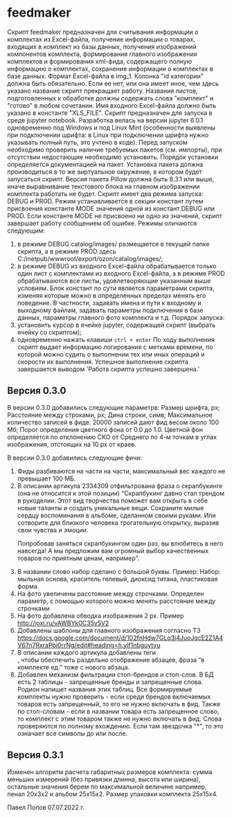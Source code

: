 # feedmaker

Скрипт feedmaker предназначен для считывания информации о комплектах из Excel-файла, получение информации о товарах, входящих в комплект из базы данных, получения изображений компонентов комплекта, формирования главного изображения комплектов и формирования xml-фида, содержащего полную информацию о комплектах, сохранение информации о комплектах в базе данных.
Формат Excel-файла в img_1. Колонка "id категории" должна быть обязательно. Если ее нет, или она имеет иное, чем здесь указано название скрипт прекращает работу. Названия листов, подготовленных к обработке должны содержать слова "комплект" и "готово" в любом сочетании. Имя входного Excel-файла должно быть указано в константе "XLS_FILE".
Скрипт предназначен для запуска в среде jupyter notebook. Разработка велась на версии jupyter 6.0.1 одновременно под Windows и под Linux Mint (особенности выявлены при подключении шрифта: в Linux при подключении шрифта нужно указывать полный путь, это учтено в коде). Перед запуском необходимо проверить наличие требуемых пакетов (см. импорты), при отсутствии недостающие необходимо установить. Порядок установки определяется документацией на пакет. Установка пакета должна производиться в то же виртуальное окружение, в котором будет запусаться скрипт. Версия пакета Pillow должна быть 8.3.1 или выше, иначе выравнивание текстового блока на главном изображении комплекта работать не будет.
Скрипт имеет два режима запуска: DEBUG и PROD. Режим устанавливается в секции констант путем присвоения константе MODE значения одной из констант DEBUG или PROD. Если константе MODE не присвоено ни одно из значений, скрипт завершает работу сообщением об ошибке. Режимы оличаются следующим:
1) в режиме DEBUG catalog/images/ размещается в текущей папке скрипта, а в режиме PROD здесь C:/inetpub/wwwroot/export/ozon/catalog/images/;
2) в режиме DEBUG из входного Excel-файла обрабатывается только один лист с комплектами из входного Excel-файла, а в режиме PROD обрабатываются все листы, удовлетворяющие указанным выше условиям.
Блок констант по сути является параметрами скрипта, изменяя которые можно в определенных пределах менять его поведение. В частности, задавать имена и пути к входному и выходному файлам, задавать параметры подключения в базе данных, параметры главного фото комплекта и т.д.
Порядок запуска:
1) установить курсор в ячейке jupyter, содержащей скрипт (выбрать ячейку со скриптом);
2) одновременно нажать клавиши `ctrl + enter`
По ходу выполнения скрипт выдает информацию логирования с метками времени, по которой можно судить о выполнении тех или иных операций и скорости их выполнения. Успешное выполнение скрипта завершается выводом 'Работа скрипта успешно завершена.'

## Версия 0.3.0

В версии 0.3.0 добавились следующие параметрв:
Размер шрифта, px;
Расстояние между строками, px;
Дина строки, симв;
Максимальное количество записей в фиде. 20000 записей дают фид весом около 100 Мб;
Порог определения цветного фона от 0.0 до 1.0. Цветной фон определяется по отклонению СКО от Среднего по 4-м точкам в углах изображения, отстоящих на 10 px от краев.

В версии 0.3.0 добавились следующие фичи:
1. Фиды разбиваются на части на части, максимальный вес каждого не превышает 100 МБ.
2. В описании артикула 2334309 отфильтрована фраза о скрапбукинге (она не относится к этой позиции) “Скрапбукинг давно стал трендом в рукоделии. Этот вид творчества поможет вам открыть в себе новые таланты и создать уникальные вещи. Сохраните милые сердцу воспоминания в альбоме, сделанном своими руками. Или сотворите для близкого человека трогательную открытку, выразив свои чувства и эмоции. </p> <p>Попробовав заняться скрапбукингом один раз, вы влюбитесь в него навсегда! А мы предложим вам огромный выбор качественных товаров по приятным ценам, например”.
3. В названии слово набор сделано с большой буквы. Пример: Набор: мыльная основа, краситель гелевый, диоксид титана, пластиковая форма.
4. На фото увеличены расстояние между строчками. Определен параметр, с помощью которого можно менять расстояние между строчками
5. На фото добавлена обводка изображения  2 px. Пример http://joxi.ru/vAWBYk0C35v5V2
6. Добавлены шаблоны для главного изображения согласно ТЗ https://docs.google.com/document/d/102fnHdw7GLq3j4JuoJqcE2Z1A4V67n7RxraPbj0rrNg/edit#heading=h.ylf1nbguytyu
7. В описании каждого артикула добавлены теги <br>, чтобы обеспечить раздельно отображение абзацев, фраза “в комплекте ед.” тоже с нового абзаца.
8. Добавлен механизм фильтрации стоп-брендов и стоп-слов. В БД есть 2 таблицы - запрещенные бренды и запрещенные слова. Родион напишет названия этих таблиц. Все формируемые комплекты нужно проверить - если среди брендов включаемых товаров есть запрещенный, то его не нужно включать в фид. Также по стоп-словам - если в названии товара есть запрещенное слово, то комплект с этим товаром также не нужно включать в фид. Слова проверяются по полному вхождению. Если там звездочка "*", то это означает все символы до или после.


## Версия 0.3.1

Изменен алгоритм расчета габаритных размеров комплекта: сумма меньших измерений (без привязки длинна, высота или ширина), остальные значения берем по максимальной величине например, пенал 20х3х2 и альбом 25х15х2. Размер упаковки комплекта 25х15х4.

Павел Попов
07.07.2022 г.